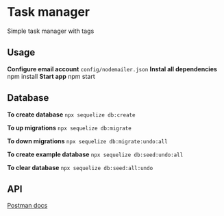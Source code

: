 
# Task manager
Simple task manager with tags
## Usage
**Configure email account** 
```config/nodemailer.json```
**Instal all dependencies**
	npm install
**Start app**
	npm start
## Database
**To create database**
```npx sequelize db:create```

**To up migrations**
```npx sequelize db:migrate```

**To down migrations**
```npx sequelize db:migrate:undo:all```

**To create example database**
```npx sequelize db:seed:undo:all```

**To clear database**
```npx sequelize db:seed:all:undo```
## API 
[Postman docs](https://documenter.getpostman.com/view/7637760/S1TR4zLm?version=latest)